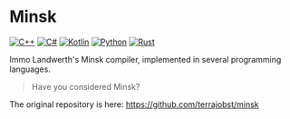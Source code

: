 # Minsk

[![C++](https://github.com/Phytolizer/Minsk/actions/workflows/cpp.yml/badge.svg)](https://github.com/Phytolizer/Minsk/actions/workflows/cpp.yml)
[![C#](https://github.com/Phytolizer/Minsk/actions/workflows/cs.yml/badge.svg)](https://github.com/Phytolizer/Minsk/actions/workflows/cs.yml)
[![Kotlin](https://github.com/Phytolizer/Minsk/actions/workflows/kt.yml/badge.svg)](https://github.com/Phytolizer/Minsk/actions/workflows/kt.yml)
[![Python](https://github.com/Phytolizer/Minsk/actions/workflows/py.yml/badge.svg)](https://github.com/Phytolizer/Minsk/actions/workflows/py.yml)
[![Rust](https://github.com/Phytolizer/Minsk/actions/workflows/rust.yml/badge.svg)](https://github.com/Phytolizer/Minsk/actions/workflows/rust.yml)

Immo Landwerth's Minsk compiler, implemented in several programming languages.

> Have you considered Minsk?

The original repository is here: https://github.com/terrajobst/minsk

